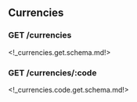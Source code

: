 ## Currencies

### <span class='get'>GET</span> /currencies

<!_currencies.get.schema.md!>

### <span class='get'>GET</span> /currencies/:code

<!_currencies.code.get.schema.md!>
